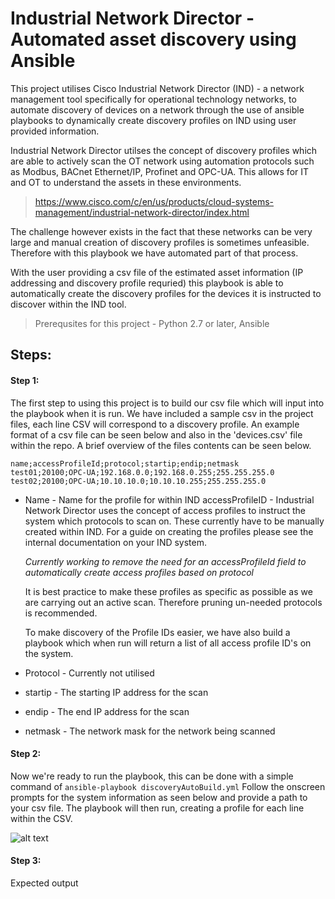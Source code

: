 # Industrial Network Director - Automated asset discovery using Ansible

This project utilises Cisco Industrial Network Director (IND) - a network management tool specifically for operational technology networks, to automate discovery of devices on a network through the use of ansible playbooks to dynamically create discovery profiles on IND using user provided information. 

Industrial Network Director utilses the concept of discovery profiles which are able to actively scan the OT network using automation protocols such as Modbus, BACnet Ethernet/IP, Profinet and OPC-UA. This allows for IT and OT to understand the assets in these environments.

> https://www.cisco.com/c/en/us/products/cloud-systems-management/industrial-network-director/index.html

The challenge however exists in the fact that these networks can be very large and manual creation of discovery profiles is sometimes unfeasible. Therefore with this playbook we have automated part of that process.

With the user providing a csv file of the estimated asset information (IP addressing and discovery profile requried) this playbook is able to automatically create the discovery profiles for the devices it is instructed to discover within the IND tool.

> Prerequsites for this project - Python 2.7 or later, Ansible

## Steps:

#### Step 1:
The first step to using this project is to build our csv file which will input into the playbook when it is run. We have included a sample csv in the project files, each line CSV will correspond to a discovery profile. An example format of a csv file can be seen below and also in the 'devices.csv' file within the repo. A brief overview of the files contents can be seen below.
    
```"name;accessProfileId;protocol;startip;endip;netmask"
name;accessProfileId;protocol;startip;endip;netmask
test01;20100;OPC-UA;192.168.0.0;192.168.0.255;255.255.255.0
test02;20100;OPC-UA;10.10.10.0;10.10.10.255;255.255.255.0
```

* Name - Name for the profile for within IND
accessProfileID - Industrial Network Director uses the concept of access profiles to instruct the system which protocols to scan on. These currently have to be manually created within IND. For a guide on creating the profiles please see the internal documentation on your IND system. 

    *Currently working to remove the need for an accessProfileId field to automatically create access profiles based on protocol*

    It is best practice to make these profiles as specific as possible as we are carrying out an active scan. Therefore pruning un-needed protocols is recommended.

    To make discovery of the Profile IDs easier, we have also build a playbook which when run will return a list of all access profile ID's on the system.

* Protocol - Currently not utilised
* startip - The starting IP address for the scan
* endip - The end IP address for the scan
* netmask - The network mask for the network being scanned
    
#### Step 2:
Now we're ready to run the playbook, this can be done with a simple command of `ansible-playbook discoveryAutoBuild.yml` Follow the onscreen prompts for the system information as seen below and provide a path to your csv file. The playbook will then run, creating a profile for each line within the CSV.


![alt text](run.gif "Run playbook")

#### Step 3: 
Expected output





